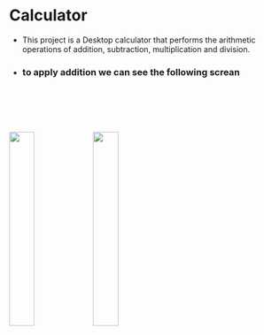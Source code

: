# Calculator

- This project is a Desktop calculator that performs the arithmetic operations of addition, subtraction, multiplication and division.

* ### to  apply addition we can see the following screan 
 <br> <br> <br> <br>


<img src="Add.jpgg" width="30%"><img src="Add.jpgg" width="30%">






 



